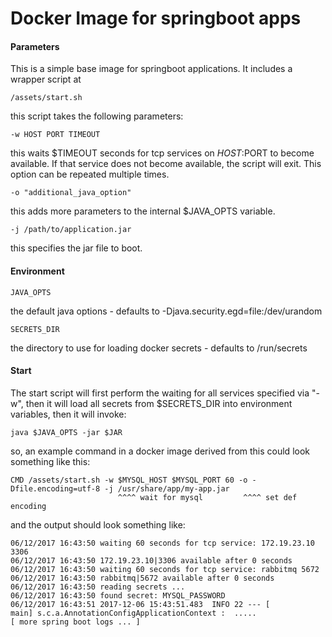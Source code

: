 # Docker Image for springboot apps

#### Parameters

This is a simple base image for springboot applications. It includes a wrapper script at

    /assets/start.sh
    
this script takes the following parameters:

    -w HOST PORT TIMEOUT

this waits $TIMEOUT seconds for tcp services on $HOST:$PORT to become available. If that service does not become available, the script will exit. This option can be repeated multiple times.

    -o "additional_java_option"
    
this adds more parameters to the internal $JAVA_OPTS variable.

    -j /path/to/application.jar
    
this specifies the jar file to boot.

#### Environment

    JAVA_OPTS 
    
the default java options - defaults to -Djava.security.egd=file:/dev/urandom

    SECRETS_DIR

the directory to use for loading docker secrets - defaults to /run/secrets

#### Start

The start script will first perform the waiting for all services specified via "-w", then it will load all secrets from $SECRETS_DIR into environment variables, then it will invoke:

    java $JAVA_OPTS -jar $JAR

so, an example command in a docker image derived from this could look something like this:

    CMD /assets/start.sh -w $MYSQL_HOST $MYSQL_PORT 60 -o -Dfile.encoding=utf-8 -j /usr/share/app/my-app.jar
                            ^^^^ wait for mysql         ^^^^ set def encoding 

and the output should look something like:

	06/12/2017 16:43:50	waiting 60 seconds for tcp service: 172.19.23.10 3306
	06/12/2017 16:43:50	172.19.23.10|3306 available after 0 seconds
	06/12/2017 16:43:50	waiting 60 seconds for tcp service: rabbitmq 5672
	06/12/2017 16:43:50	rabbitmq|5672 available after 0 seconds
	06/12/2017 16:43:50	reading secrets ...
	06/12/2017 16:43:50	found secret: MYSQL_PASSWORD
	06/12/2017 16:43:51	2017-12-06 15:43:51.483  INFO 22 --- [           main] s.c.a.AnnotationConfigApplicationContext :  .....
	[ more spring boot logs ... ]




